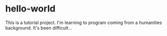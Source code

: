 # hello-world
This is a tutorial project.
I'm learning to program coming from a humanities background. It's been difficult...

